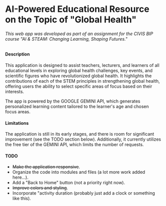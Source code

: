 
# AI-Powered Educational Resource on the Topic of "Global Health"
###### This web app was developed as part of an assignment for the CIVIS BIP course "AI & STEAM: Changing Learning, Shaping Futures."

#### Description

This application is designed to assist teachers, lecturers, and learners of all educational levels in exploring global health challenges, key events, and scientific figures who have revolutionized global health. It highlights the contributions of each of the STEM principles in strengthening global health, offering users the ability to select specific areas of focus based on their interests.

The app is powered by the GOOGLE GEMINI API, which generates personalized learning content tailored to the learner's age and chosen focus areas.

#### Limitations
The application is still in its early stages, and there is room for significant improvement (see the TODO section below). Additionally, it currently utilizes the free tier of the GEMINI API, which limits the number of requests.

#### TODO
- ~~Make the application responsive~~.
- Organize the code into modules and files (a lot more work added here...).
- Add a "Back to Home" button (not a priority right now).
- ~~Improve colors and styling~~.
- Incorporate "activity duration (probably just add a clock or something like this).